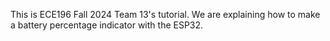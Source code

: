This is ECE196 Fall 2024 Team 13's tutorial. We are explaining how to make a battery percentage indicator with the ESP32.
